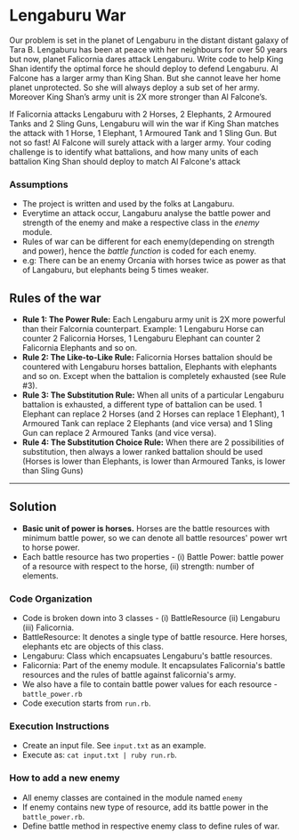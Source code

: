 # Lengaburu War

Our problem is set in the planet of Lengaburu in the distant
distant galaxy of Tara B. Lengaburu has been at peace with her neighbours for over 50 years but now, planet Falicornia dares attack Lengaburu.
Write code to help King Shan identify the optimal force he
should deploy to defend Lengaburu. Al Falcone has a larger army than King Shan. But she cannot leave her home planet unprotected. So she will always deploy a sub set of her army. Moreover King Shan’s army unit is 2X more stronger than Al Falcone’s.  

If Falicornia attacks Lengaburu with 2 Horses, 2 Elephants, 2 Armoured Tanks and 2 Sling Guns, Lengaburu will win the war if King Shan matches the attack with 1 Horse, 1 Elephant, 1 Armoured Tank and 1 Sling Gun. But not so fast! Al Falcone will surely attack with a larger army. Your coding challenge is to identify what battalions, and how many units of each battalion King Shan should deploy to match Al Falcone's attack

### Assumptions
* The project is written and used by the folks at Langaburu. 
* Everytime an attack occur, Langaburu analyse the battle power and strength of the enemy and make a respective class in the *enemy* module.
* Rules of war can be different for each enemy(depending on strength and power), hence the *battle function* is coded for each enemy.
* e.g: There can be an enemy Orcania with horses twice as power as that of Langaburu, but elephants being 5 times weaker.

## Rules of the war

 * **Rule 1: The Power Rule:** Each Lengaburu army unit is 2X more powerful than their Falcornia counterpart. Example: 1
Lengaburu Horse can counter 2 Falicornia Horses, 1 Lengaburu Elephant can counter 2 Falicornia Elephants and so on. 
 * **Rule 2: The Like-to-Like Rule:** Falicornia Horses battalion should be countered with Lengaburu horses battalion,
Elephants with elephants and so on. Except when the battalion is completely exhausted (see Rule #3). 
 * **Rule 3:  The Substitution Rule:**  When all units of a particular Lengaburu battalion is exhausted, a different type of battalion can be
used. 1 Elephant can replace 2 Horses (and 2 Horses can replace 1 Elephant), 1 Armoured Tank can replace 2 Elephants (and
vice versa) and 1 Sling Gun can replace 2 Armoured Tanks (and vice versa).
* **Rule 4:  The Substitution Choice Rule:**  When there are 2 possibilities of substitution, then always a lower ranked battalion should
be used (Horses is lower than Elephants, is lower than Armoured Tanks, is lower than Sling Guns) 

-----
## Solution

* **Basic unit of power is horses.** Horses are the battle resources with minimum battle power, so we can denote all battle resources' power wrt to horse power.
* Each battle resource has two properties - (i) Battle Power: battle power of a resource with respect to the horse, (ii) strength: number of elements.

### Code Organization

* Code is broken down into 3 classes - (i) BattleResource (ii) Lengaburu (iii) Falicornia.
* BattleResource: It denotes a single type of battle resource. Here horses, elephants etc are objects of this class.
* Lengaburu: Class which encapsuates Lengaburu's battle resources.
* Falicornia: Part of the enemy module. It encapsulates Falicornia's battle resources and the rules of battle against falicornia's army.
* We also have a file to contain battle power values for each resource - `battle_power.rb`
* Code execution starts from `run.rb`.

### Execution Instructions

* Create an input file. See `input.txt` as an example.
* Execute as: `cat input.txt | ruby run.rb`.

### How to add a new enemy
* All enemy classes are contained in the module named `enemy`
* If enemy contains new type of resource, add its battle power in the `battle_power.rb`.
* Define battle method in respective enemy class to define rules of war.
